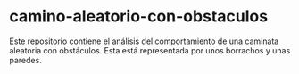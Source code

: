 # camino-aleatorio-con-obstaculos
Este repositorio contiene el análisis del comportamiento de una caminata aleatoria con obstáculos. Esta está representada por unos borrachos y unas paredes.
